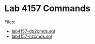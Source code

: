 # Lab 4157 Commands

Files:
 - [lab4157-db2cmds.sql](lab4157-db2cmds.sql)
 - [lab4157-nzcmds.sql](lab4157-nzcmds.sql)
